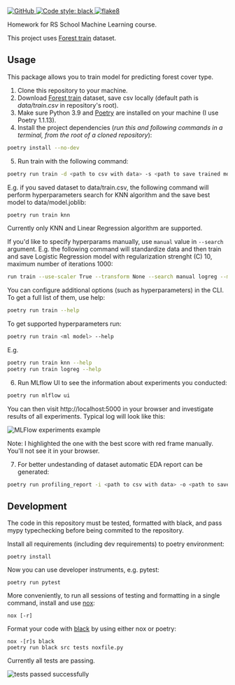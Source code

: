 <a href="https://github.com/wervlad/9_evaluation_selection/blob/main/LICENSE">
    <img alt="GitHub" src="https://img.shields.io/github/license/wervlad/9_evaluation_selection.svg?color=blue">
</a>
<a href="https://github.com/wervlad/9_evaluation_selection/actions/workflows/black.yml">
    <img alt="Code style: black" src="https://github.com/wervlad/9_evaluation_selection/actions/workflows/black.yml/badge.svg">
</a>
<a href="https://github.com/wervlad/9_evaluation_selection/actions/workflows/flake8.yml">
    <img alt="flake8" src="https://github.com/wervlad/9_evaluation_selection/actions/workflows/flake8.yml/badge.svg">
</a>


Homework for RS School Machine Learning course.

This project uses [Forest train](https://www.kaggle.com/competitions/forest-cover-type-prediction) dataset.

## Usage
This package allows you to train model for predicting forest cover type.
1. Clone this repository to your machine.
2. Download [Forest train](https://github.com/wervlad/data/raw/master/train.csv.zip) dataset, save csv locally (default path is *data/train.csv* in repository's root).
3. Make sure Python 3.9 and [Poetry](https://python-poetry.org/docs/) are installed on your machine (I use Poetry 1.1.13).
4. Install the project dependencies (*run this and following commands in a terminal, from the root of a cloned repository*):
```sh
poetry install --no-dev
```
5. Run train with the following command:
```sh
poetry run train -d <path to csv with data> -s <path to save trained model> <ml model>
```
E.g. if you saved dataset to data/train.csv, the following command will perform hyperparameters search for KNN algorithm and the save best model to data/model.joblib:
```sh
poetry run train knn
```
Currently only KNN and Linear Regression algorithm are supported.

If you'd like to specify hyperparams manually, use ``manual`` value in ``--search`` argument. E.g. the following command will standardize data and then train and save Logistic Regression model with regularization strenght (C) 10, maximum number of iterations 1000:
```sh
run train --use-scaler True --transform None --search manual logreg --max-iter=1000 --c 10
```

You can configure additional options (such as hyperparameters) in the CLI. To get a full list of them, use help:
```sh
poetry run train --help
```
To get supported hyperparameters run:
```sh
poetry run train <ml model> --help
```
E.g.
```sh
poetry run train knn --help
poetry run train logreg --help
```
6. Run MLflow UI to see the information about experiments you conducted:
```sh
poetry run mlflow ui
```
You can then visit http://localhost:5000 in your browser and investigate results of all experiments. Typical log will look like this:

![MLFlow experiments example](https://github.com/wervlad/9_evaluation_selection/blob/main/img/experiments.png)

Note: I highlighted the one with the best score with red frame manually. You'll not see it in your browser.

7. For better undestanding of dataset automatic EDA report can be generated:
```sh
poetry run profiling_report -i <path to csv with data> -o <path to save report>
```

## Development

The code in this repository must be tested, formatted with black, and pass mypy typechecking before being commited to the repository.

Install all requirements (including dev requirements) to poetry environment:
```
poetry install
```
Now you can use developer instruments, e.g. pytest:
```
poetry run pytest
```
More conveniently, to run all sessions of testing and formatting in a single command, install and use [nox](https://nox.thea.codes/en/stable/): 
```
nox [-r]
```
Format your code with [black](https://github.com/psf/black) by using either nox or poetry:
```
nox -[r]s black
poetry run black src tests noxfile.py
```
Currently all tests are passing.

![tests passed successfully](https://github.com/wervlad/9_evaluation_selection/blob/main/img/tests.png)
